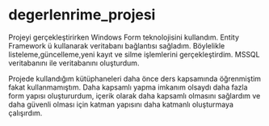# degerlenrime_projesi
Projeyi gerçekleştirirken Windows Form teknolojisini kullandım.
Entity Framework ü kullanarak veritabanı bağlantısı sağladım.
Böylelikle listeleme,güncelleme,yeni kayıt ve silme işlemlerini gerçekleştirdim.
MSSQL veritabanını ile veritabanını oluşturdum.

Projede kullandığım kütüphaneleri daha önce ders kapsamında öğrenmiştim fakat kullanmamıştım.
Daha kapsamlı yapma imkanım olsaydı daha fazla form yapısı oluştururdum, içerik olarak daha kapsamlı olmasını sağlardım ve daha güvenli olması için katman yapısını daha katmanlı oluşturmaya çalışırdım.
